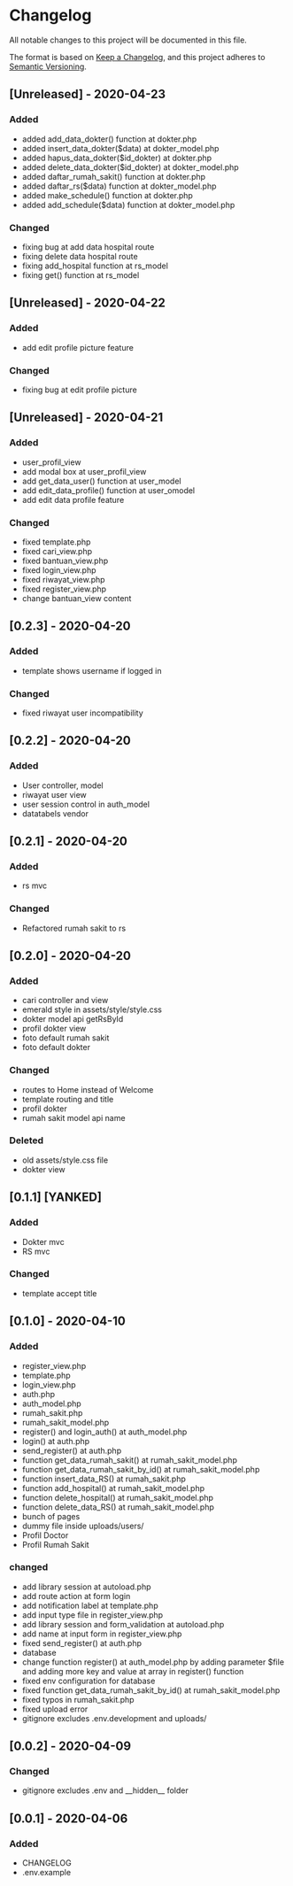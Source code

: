 # Changelog

All notable changes to this project will be documented in this file.

The format is based on [Keep a Changelog](https://keepachangelog.com/en/1.0.0/),
and this project adheres to [Semantic Versioning](https://semver.org/spec/v2.0.0.html).

## [Unreleased] - 2020-04-23

### Added
* added add_data_dokter() function at dokter.php
* added insert_data_dokter($data) at dokter_model.php
* added hapus_data_dokter($id_dokter) at dokter.php
* added delete_data_dokter($id_dokter) at dokter_model.php
* added daftar_rumah_sakit() function at dokter.php
* added daftar_rs($data) function at dokter_model.php
* added make_schedule() function at dokter.php
* added add_schedule($data) function at dokter_model.php

### Changed
* fixing bug at add data hospital route
* fixing delete data hospital route
* fixing add_hospital function at rs_model
* fixing get() function at rs_model

## [Unreleased] - 2020-04-22

### Added
* add edit profile picture feature

### Changed
* fixing bug at edit profile picture

## [Unreleased] - 2020-04-21

### Added

* user_profil_view
* add modal box at user_profil_view
* add get_data_user() function at user_model
* add edit_data_profile() function at user_omodel
* add edit data profile feature

### Changed

* fixed template.php
* fixed cari_view.php
* fixed bantuan_view.php
* fixed login_view.php
* fixed riwayat_view.php
* fixed register_view.php
* change bantuan_view content

## [0.2.3] - 2020-04-20

### Added

* template shows username if logged in

### Changed

* fixed riwayat user incompatibility

## [0.2.2] - 2020-04-20

### Added

* User controller, model
* riwayat user view
* user session control in auth_model
* datatabels vendor

## [0.2.1] - 2020-04-20

### Added

* rs mvc

### Changed

* Refactored rumah sakit to rs

## [0.2.0] - 2020-04-20

### Added

* cari controller and view
* emerald style in assets/style/style.css
* dokter model api getRsById
* profil dokter view
* foto default rumah sakit
* foto default dokter

### Changed

* routes to Home instead of Welcome
* template routing and title
* profil dokter
* rumah sakit model api name

### Deleted

* old assets/style.css file
* dokter view

## [0.1.1] [YANKED]

### Added

* Dokter mvc
* RS mvc

### Changed

* template accept title

## [0.1.0] - 2020-04-10

### Added

* register_view.php
* template.php
* login_view.php
* auth.php
* auth_model.php
* rumah_sakit.php
* rumah_sakit_model.php
* register() and login_auth() at auth_model.php
* login() at auth.php
* send_register() at auth.php
* function get_data_rumah_sakit() at rumah_sakit_model.php
* function get_data_rumah_sakit_by_id() at rumah_sakit_model.php
* function insert_data_RS() at rumah_sakit.php
* function add_hospital() at rumah_sakit_model.php
* function delete_hospital() at rumah_sakit_model.php
* function delete_data_RS() at rumah_sakit_model.php
* bunch of pages
* dummy file inside uploads/users/
* Profil Doctor
* Profil Rumah Sakit

### changed

* add library session at autoload.php
* add route action at form login
* add notification label at template.php
* add input type file in register_view.php
* add library session and form_validation at autoload.php
* add name at input form in register_view.php
* fixed send_register() at auth.php
* database
* change function register() at auth_model.php by adding parameter $file and adding more key and value at array in register() function
* fixed env configuration for database
* fixed function get_data_rumah_sakit_by_id() at rumah_sakit_model.php
* fixed typos in rumah_sakit.php
* fixed upload error
* gitignore excludes .env.development and uploads/

## [0.0.2] - 2020-04-09

### Changed

* gitignore excludes .env and \_\_hidden\_\_ folder

## [0.0.1] - 2020-04-06

### Added

* CHANGELOG
* .env.example
